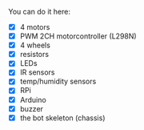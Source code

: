 You can do it here:

- [x] 4 motors
- [X] PWM 2CH motorcontroller (L298N)
- [x] 4 wheels
- [x] resistors
- [x] LEDs
- [x] IR sensors
- [x] temp/humidity sensors
- [x] RPi
- [x] Arduino
- [x] buzzer
- [x] the bot skeleton (chassis)
